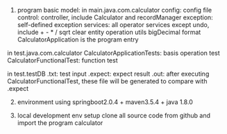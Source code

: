 1. program basic model:
in main.java.com.calculator
config:
    config file
control:
    controller, include Calculator and recordManager
exception:
    self-defined exception
services:
    all operator services except undo, include + - * / sqrt clear 
entity
    operation
utils
    bigDecimal format
CalculatorApplication is the program entry

in test.java.com.calculator
CalculatorApplicationTests: basis operation test
CalculatorFunctionalTest: function test

in test.testDB
<testname>.txt: test input 
<testname>.expect: expect result 
<testname>.out: after executing CalculatorFunctionalTest, these file will be generated to compare with <testname>.expect

2. environment
using springboot2.0.4 + maven3.5.4 + java 1.8.0

3. local development env setup
clone all source code from github and import the program calculator

